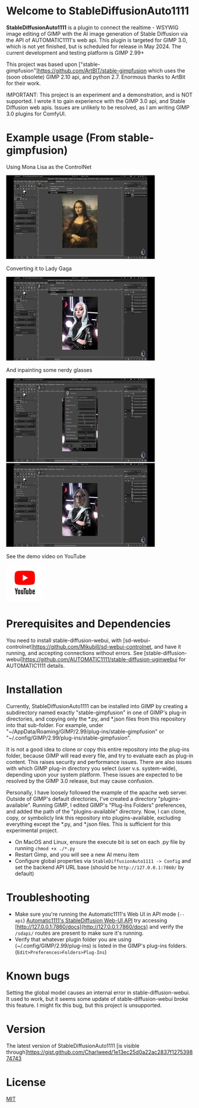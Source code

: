 ﻿# Welcome to StableDiffusionAuto1111

**StableDiffusionAuto1111** is a plugin to connect the realtime - WSYWIG image editing of GIMP with the AI image generation of Stable Diffusion via the API of AUTOMATIC1111's web api. This plugin is targeted for GIMP 3.0, which is not yet finished, but is scheduled for release in May 2024. The current development and testing platform is GIMP 2.99+

This project was based upon ["stable-gimpfusion"]https://github.com/ArtBIT/stable-gimpfusion which uses the (soon obsolete) GIMP 2.10 api, and python 2.7. Enormous thanks to ArtBit for their work.

IMPORTANT: This project is an experiment and a demonstration, and is NOT supported. I wrote it to gain experience with the GIMP 3.0 api, and Stable Diffusion web apis. Issues are unlikely to be resolved, as I am writing GIMP 3.0 plugins for ComfyUI.


# Example usage (From stable-gimpfusion)

Using Mona Lisa as the ControlNet

<img src="https://raw.githubusercontent.com/ArtBIT/stable-gimpfusion/master/assets/monalisa.png" width="400" />

Converting it to Lady Gaga

<img src="https://raw.githubusercontent.com/ArtBIT/stable-gimpfusion/master/assets/monalisa-controlnet-to-ladygaga.png" width="400" />

And inpainting some nerdy glasses

<img src="https://raw.githubusercontent.com/ArtBIT/stable-gimpfusion/master/assets/ladygaga-inpainting.png" width="400" />
<img src="https://raw.githubusercontent.com/ArtBIT/stable-gimpfusion/master/assets/ladygaga-inpainting-result.png" width="400" />

See the demo video on YouTube

<a href="https://www.youtube.com/watch?v=4IuIKe1sEFY" title="Stable Gimpfusion Demo"><img src="https://raw.githubusercontent.com/ArtBIT/stable-gimpfusion/master/assets/youtube-icon.jpg" width="100" /></a>


# Prerequisites and Dependencies
You need to install stable-diffusion-webui, with [sd-webui-controlnet]https://github.com/Mikubill/sd-webui-controlnet, and have it running, and accepting connections without errors. See [stable-diffusion-webui]https://github.com/AUTOMATIC1111/stable-diffusion-uginwebui for AUTOMATIC1111 details.

# Installation
Currently, StableDiffusionAuto1111 can be installed into GIMP by creating a subdirectory named exactly "stable-gimpfusion" in one of GIMP's plug-in directories, and copying only the *.py, and *.json files from this repository into that sub-folder. For example, under "\~/AppData/Roaming/GIMP/2.99/plug-ins/stable-gimpfusion" or "\~/.config/GIMP/2.99/plug-ins/stable-gimpfusion".

It is not a good idea to clone or copy this entire repository into the plug-ins folder, because GIMP will read every file, and try to evaluate each as plug-in content. This raises security and performance issues. There are also issues with which GIMP plug-in directory you select (user v.s. system-wide), depending upon your system platform. These issues are expected to be resolved by the GIMP 3.0 release, but may cause confusion.

Personally, I have loosely followed the example of the apache web server. Outside of GIMP's default directories, I've created a directory "plugins-available". Running GIMP, I edited GIMP's "Plug-Ins Folders" preferences, and added the path of the "plugins-available" directory. Now, I can clone, copy, or symbolicly link this repository into plugins-available, excluding everything except the *.py, and *.json files. This is sufficient for this experimental project.


- On MacOS and Linux, ensure the execute bit is set on each .py file by running `chmod +x ./*.py`
- Restart Gimp, and you will see a new AI menu item
- Configure global properties via `StableDiffusionAuto1111 -> Config` and set the backend API URL base (should be `http://127.0.0.1:7860/` by default)

# Troubleshooting

- Make sure you're running the Automatic1111's Web UI in API mode (`--api`) [Automatic1111's StableDiffusion Web-UI API](https://github.com/AUTOMATIC1111/stable-diffusion-webui/wiki/API) try accessing [http://127.0.0.1:7860/docs](http://127.0.0.1:7860/docs) and verify the `/sdapi/` routes are present to make sure it's running.
- Verify that whatever plugin folder you are using (~/.config/GIMP/2.99/plug-ins) is listed in the GIMP's plug-ins folders. (`Edit>Preferences>Folders>Plug-Ins`)

# Known bugs
Setting the global model causes an internal error in stable-diffusion-webui. It used to work, but it seems some update of stable-diffusion-webui broke this feature. I might fix this bug, but this project is unsupported.

# Version
The latest version of StableDiffusionAuto1111 [is visible through]https://gist.github.com/Charlweed/1e13ec25d0a22ac2837f127539874743

# License

[MIT](LICENSE)
